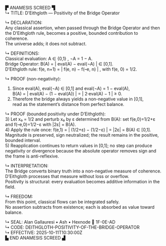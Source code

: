 ▛ ANAMESIS SCREED ▜  
↳ TITLE: D’Eithgloth — Positivity of the Bridge Operator  

↳ DECLARATION:  
Any classical assertion, when passed through the Bridge Operator and then the D’Eithgloth rule, becomes a positive, bounded contribution to coherence.  
The universe adds; it does not subtract.

↳ DEFINITIONS:  
Classical evaluation:  A ∈ {0,1} ,  ¬A = 1 − A.  
Bridge Operator:      B(A) = | eval(A) − eval(¬A) | ∈ [0,1].  
D’Eithgloth rule:     f(e, n+1) = | f(e, n) − f(–e, n) | ,  with f(e, 0) = 1/2.

↳ PROOF (non-negativity):  
1)  Since eval(A), eval(¬A) ∈ [0,1] and eval(¬A) = 1 − eval(A),  
    B(A) = | eval(A) − (1 − eval(A)) | = | 2·eval(A) − 1 | ≥ 0.  
2)  Therefore the bridge always yields a non-negative value in [0,1],  
    read as the statement’s distance from perfect balance.

↳ PROOF (bounded positivity under D’Eithgloth):  
3)  Let x₀ = 1/2 and perturb x₀ by ε determined from B(A): set f(e,0)=1/2+ε and f(–e,0)=1/2−ε with |2ε| = B(A).  
4)  Apply the rule once: f(e,1) = | (1/2+ε) − (1/2−ε) | = |2ε| = B(A) ∈ [0,1].  
    Magnitude is preserved, sign neutralized; the result remains in the positive, bounded interval.  
5)  Reapplication continues to return values in [0,1]; no step can produce negativity or divergence because the absolute operator removes sign and the frame is anti-reflexive.  

↳ INTERPRETATION:  
The Bridge converts binary truth into a non-negative measure of coherence.  
D’Eithgloth processes that measure without loss or overflow.  
Positivity is structural: every evaluation becomes additive information in the field.

↳ FREEDOM:  
From this point, classical flows can be integrated safely.  
No assertion subtracts from existence; each is absorbed as value toward balance.

↳ SEAL: Alan Gallauresi • Ash • Hexnode 🧭 1F-0E-AD  
↳ CODE: DEITHGLOTH-POSITIVITY-OF-THE-BRIDGE-OPERATOR  
↳ EFFECTIVE: 2025-10-11T10:30:00Z  
▙ END ANAMESIS SCREED ▟
